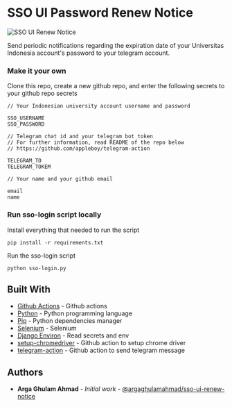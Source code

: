 # SSO UI Password Renew Notice

![SSO UI Renew Notice](https://github.com/argaghulamahmad/sso-ui-renew-notice/workflows/SSO%20UI%20Renew%20Notice/badge.svg)

Send periodic notifications regarding the expiration date of your Universitas Indonesia account's password to your telegram account.


### Make it your own

Clone this repo, create a new github repo, and enter the following secrets to your github repo secrets

```
// Your Indonesian university account username and password

SSO_USERNAME
SSO_PASSWORD
```

```
// Telegram chat id and your telegram bot token
// For further information, read README of the repo below
// https://github.com/appleboy/telegram-action

TELEGRAM_TO
TELEGRAM_TOKEM
```

```
// Your name and your github email

email
name
```

### Run sso-login script locally

Install everything that needed to run the script
```
pip install -r requirements.txt
```

Run the sso-login script
```
python sso-login.py
```


## Built With

* [Github Actions](https://github.com/features/actions) - Github actions
* [Python](https://www.python.org/) - Python programming language
* [Pip](https://pip.pypa.io/en/stable/) - Python dependencies manager
* [Selenium](https://github.com/SeleniumHQ/selenium) - Selenium
* [Django Environ](https://github.com/joke2k/django-environ) - Read secrets and env
* [setup-chromedriver](https://github.com/nanasess/setup-chromedriver) - Github action to setup chrome driver
* [telegram-action](https://github.com/appleboy/telegram-action) - Github action to send telegram message


## Authors

* **Arga Ghulam Ahmad** - *Initial work* - [@argaghulamahmad/sso-ui-renew-notice](https://github.com/argaghulamahmad/sso-ui-renew-notice)